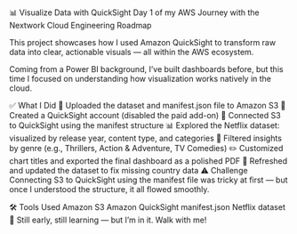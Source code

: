 📊 Visualize Data with QuickSight
Day 1 of my AWS Journey with the Nextwork Cloud Engineering Roadmap

This project showcases how I used Amazon QuickSight to transform raw data into clear, actionable visuals — all within the AWS ecosystem.

Coming from a Power BI background, I’ve built dashboards before, but this time I focused on understanding how visualization works natively in the cloud.

✅ What I Did
📁 Uploaded the dataset and manifest.json file to Amazon S3
🔑 Created a QuickSight account (disabled the paid add-on)
🔗 Connected S3 to QuickSight using the manifest structure
📊 Explored the Netflix dataset: visualized by release year, content type, and categories
🧠 Filtered insights by genre (e.g., Thrillers, Action & Adventure, TV Comedies)
✏️ Customized chart titles and exported the final dashboard as a polished PDF
🔄 Refreshed and updated the dataset to fix missing country data
⚠️ Challenge
Connecting S3 to QuickSight using the manifest file was tricky at first — but once I understood the structure, it all flowed smoothly.

🛠️ Tools Used
Amazon S3
Amazon QuickSight
manifest.json
Netflix dataset
📌 Still early, still learning — but I’m in it. Walk with me!
